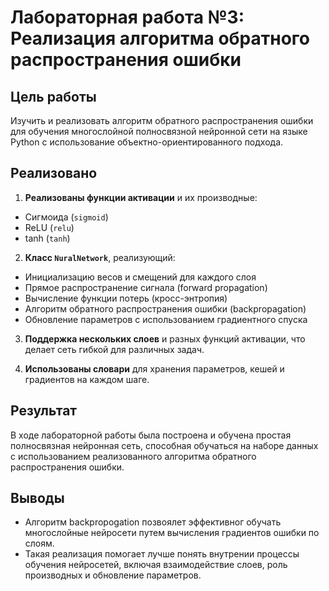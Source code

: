 # Лабораторная работа №3: Реализация алгоритма обратного распространения ошибки

## Цель работы
Изучить и реализовать алгоритм обратного распространения ошибки для обучения многослойной полносвязной нейронной сети на языке Python с использование объектно-ориентированного подхода.

## Реализовано

1. **Реализованы функции активации** и их производные:
- Сигмоида (`sigmoid`)
- ReLU (`relu`)
- tanh (`tanh`)

2. **Класс `NuralNetwork`**, реализующий:
- Инициализацию весов и смещений для каждого слоя
- Прямое распространение сигнала (forward propagation)
- Вычисление функции потерь (кросс-энтропия)
- Алгоритм обратного распространения ошибки (backpropagation)
- Обновление параметров с использованием градиентного спуска

3. **Поддержка нескольких слоев** и разных функций активации, что делает сеть гибкой для различных задач.

4. **Использованы словари** для хранения параметров, кешей и градиентов на каждом шаге.

## Результат

В ходе лабораторной работы была построена и обучена простая полносвязная нейронная сеть, способная обучаться на наборе данных с использованием реализованного алгоритма обратного распространения ошибки.

## Выводы

- Алгоритм backpropogation позвоялет эффективног обучать многослойные нейросети путем вычисления градиентов ошибки по слоям.
- Такая реализация помогает лучше понять внутрении процессы обучения нейросетей, включая взаимодействие слоев, роль производных и обновление параметров.
